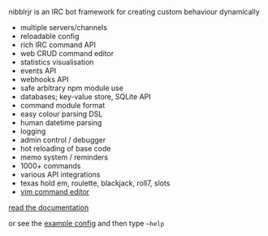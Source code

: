 nibblrjr is an IRC bot framework for creating custom behaviour dynamically

* multiple servers/channels
* reloadable config
* rich IRC command API
* web CRUD command editor
* statistics visualisation
* events API
* webhooks API
* safe arbitrary npm module use
* databases; key-value store, SQLite API
* command module format
* easy colour parsing DSL
* human datetime parsing
* logging
* admin control / debugger
* hot reloading of base code
* memo system / reminders
* 1000+ commands
* various API integrations
* texas hold em, roulette, blackjack, roll7, slots
* [vim command editor](https://www.github.com/kirjavascript/nibblrjr.vim)

[//]: # (__repo__)

[read the documentation](DOCUMENTATION.md)

or see the [example config](config.json.example) and then type `~help`
